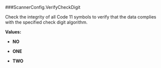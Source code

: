 ###ScannerConfig.VerifyCheckDigit

Check the integrity of all Code 11 symbols to verify that the data
 complies with the specified check digit algorithm.

**Values:**

* **NO**

* **ONE**

* **TWO**

